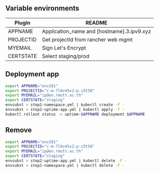 ## Variable environments
| Plugin | README |
| ------ | ------ |
| APPNAME | Application_name and [hostname].3.ipv9.xyz |
| PROJECTID | Get projectId from rancher web mgmt |
| MYEMAIL | Sign Let's Encrypt |
| CERTSTATE | Select staging/prod |

## Deployment app
```sh
export APPNAME="env101"
export PROJECTID="c-m-7l8v45x2:p-z5t58"
export MYEMAIL="ip@en.rmutt.ac.th"
export CERTSTATE="staging"
envsubst < step1-namespace.yml | kubectl create -f -
envsubst < step2-uptime-app.yml | kubectl apply -f - 
kubectl rollout status -n uptime-$APPNAME deployment $APPNAME
```

## Remove
```sh
export APPNAME="env101"
export PROJECTID="c-m-7l8v45x2:p-z5t58"
export MYEMAIL="ip@en.rmutt.ac.th"
export CERTSTATE="staging"
envsubst < step2-uptime-app.yml | kubectl delete -f - 
envsubst < step1-namespace.yml | kubectl delete -f -
```
